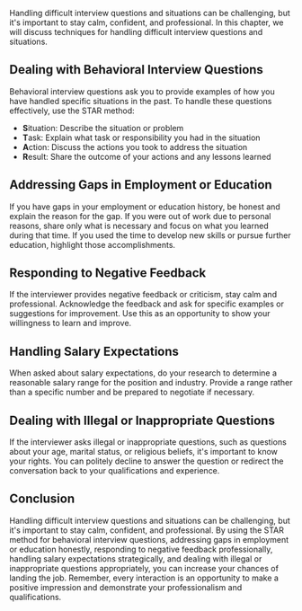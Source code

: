 
Handling difficult interview questions and situations can be challenging, but it's important to stay calm, confident, and professional. In this chapter, we will discuss techniques for handling difficult interview questions and situations.

Dealing with Behavioral Interview Questions
-------------------------------------------

Behavioral interview questions ask you to provide examples of how you have handled specific situations in the past. To handle these questions effectively, use the STAR method:

* **S**ituation: Describe the situation or problem
* **T**ask: Explain what task or responsibility you had in the situation
* **A**ction: Discuss the actions you took to address the situation
* **R**esult: Share the outcome of your actions and any lessons learned

Addressing Gaps in Employment or Education
------------------------------------------

If you have gaps in your employment or education history, be honest and explain the reason for the gap. If you were out of work due to personal reasons, share only what is necessary and focus on what you learned during that time. If you used the time to develop new skills or pursue further education, highlight those accomplishments.

Responding to Negative Feedback
-------------------------------

If the interviewer provides negative feedback or criticism, stay calm and professional. Acknowledge the feedback and ask for specific examples or suggestions for improvement. Use this as an opportunity to show your willingness to learn and improve.

Handling Salary Expectations
----------------------------

When asked about salary expectations, do your research to determine a reasonable salary range for the position and industry. Provide a range rather than a specific number and be prepared to negotiate if necessary.

Dealing with Illegal or Inappropriate Questions
-----------------------------------------------

If the interviewer asks illegal or inappropriate questions, such as questions about your age, marital status, or religious beliefs, it's important to know your rights. You can politely decline to answer the question or redirect the conversation back to your qualifications and experience.

Conclusion
----------

Handling difficult interview questions and situations can be challenging, but it's important to stay calm, confident, and professional. By using the STAR method for behavioral interview questions, addressing gaps in employment or education honestly, responding to negative feedback professionally, handling salary expectations strategically, and dealing with illegal or inappropriate questions appropriately, you can increase your chances of landing the job. Remember, every interaction is an opportunity to make a positive impression and demonstrate your professionalism and qualifications.
